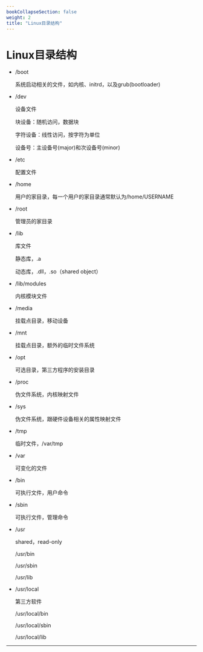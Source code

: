 ```yaml
---
bookCollapseSection: false
weight: 2
title: "Linux目录结构"
---
```


# Linux目录结构

* /boot

  系统启动相关的文件，如内核、initrd，以及grub(bootloader)

* /dev

    设备文件

    块设备：随机访问，数据块

    字符设备：线性访问，按字符为单位

    设备号：主设备号(major)和次设备号(minor)

* /etc

  配置文件

* /home

  用户的家目录，每一个用户的家目录通常默认为/home/USERNAME

* /root

    管理员的家目录

* /lib

    库文件

    静态库，.a
    
    动态库，.dll，.so（shared object）

* /lib/modules

    内核模块文件

* /media

    挂载点目录，移动设备

* /mnt

    挂载点目录，额外的临时文件系统

* /opt

    可选目录，第三方程序的安装目录

* /proc

  伪文件系统，内核映射文件

* /sys

  伪文件系统，跟硬件设备相关的属性映射文件

* /tmp

  临时文件，/var/tmp

* /var

  可变化的文件

* /bin

  可执行文件，用户命令

* /sbin

  可执行文件，管理命令

* /usr

  shared，read-only

  /usr/bin

  /usr/sbin

  /usr/lib

* /usr/local

  第三方软件

  /usr/local/bin

  /usr/local/sbin

  /usr/local/lib

***
